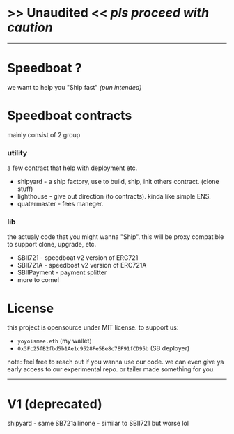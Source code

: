 # >> Unaudited << *pls proceed with caution*
---- 

# Speedboat ? 
we want to help you "Ship fast" *(pun intended)* 


# Speedboat contracts 
mainly consist of 2 group

### utility 

a few contract that help with deployment etc. 
- shipyard - a ship factory, use to build, ship, init others contract. (clone stuff)
- lighthouse - give out direction (to contracts). kinda like simple ENS. 
- quatermaster - fees maneger.

### lib

the actualy code that you might wanna "Ship". this will be proxy compatible to support clone, upgrade, etc.
- SBII721 - speedboat v2 version of ERC721
- SBII721A - speedboat v2 version of ERC721A
- SBIIPayment - payment splitter
- more to come!

# License 

this project is opensource under MIT license.
to support us:

- `yoyoismee.eth` (my wallet) 
- `0x3Fc25fB2fbd5b1Ae1c9528Fe5Be8c7EF91fCD95b` (SB deployer)

note: feel free to reach out if you wanna use our code. we can even give ya early access to our experimental repo. or tailer made something for you.

---
# V1 (deprecated)
shipyard - same
SB721allinone - similar to SBII721 but worse lol
